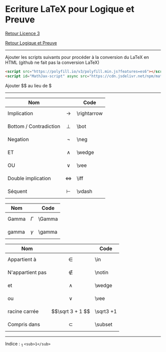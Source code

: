 # Ecriture LaTeX pour Logique et Preuve

[Retour Licence 3](https://mcheungsen.github.io/cours/ "Licence 3")

[Retour Logique et Preuve](index.md)

---

Ajouter les scripts suivants pour procéder à la conversion du LaTeX en HTML (github ne fait pas la conversion LaTeX)

```html
<script src="https://polyfill.io/v3/polyfill.min.js?features=es6"></script>
<script id="MathJax-script" async src="https://cdn.jsdelivr.net/npm/mathjax@3/es5/tex-mml-chtml.js"></script>
```
Ajouter $$ au lieu de $

---

|Nom|  | Code |
|---|--|------|
|Implication|$$\rightarrow$$|\rightarrow|
|Bottom / Contradiction|$$\bot$$|\bot
|Negation|$$\neg$$|\neg|
|ET|$$\wedge$$|\wedge|
|OU|$$\vee$$|\vee|
|Double implication|$$\iff$$|\iff|
|Séquent|$$\vdash$$|\vdash|

|Nom| |Code|
|---|-|----|
|Gamma|$$\Gamma$$|\Gamma|
|gamma|$$\gamma$$|\gamma|

|Nom| |Code|
|---|-|----|
|Appartient à|$$\in$$|\in|
|N'appartient pas|$$\notin$$|\notin|
|et|$$\wedge$$|\wedge|
|ou|$$\vee$$|\vee|
|racine carrée|$$\sqrt 3 + 1 $$|\sqrt3 +1|
|Compris dans|$$\subset$$|\subset|

----

Indice : <sub>1</sub> `<sub>1</sub>`

<script src="https://polyfill.io/v3/polyfill.min.js?features=es6"></script>
<script id="MathJax-script" async src="https://cdn.jsdelivr.net/npm/mathjax@3/es5/tex-mml-chtml.js"></script>